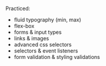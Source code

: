 Practiced:

- fluid typography (min, max)
- flex-box
- forms & input types
- links & images
- advanced css selectors
- selectors & event listeners
- form validation & styling validations